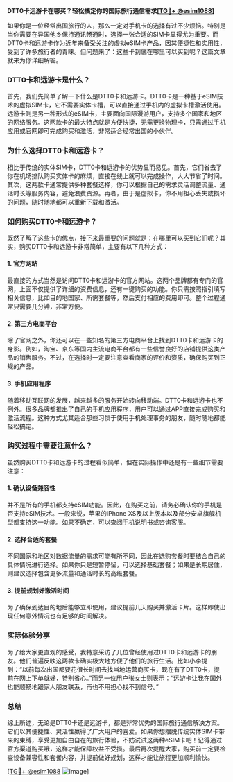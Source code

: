 **DTT0卡远游卡在哪买？轻松搞定你的国际旅行通信需求[[TG💪+ @esim1088](https://t.me/s/esim1088)]**

如果你是一位经常出国旅行的人，那么一定对手机卡的选择有过不少烦恼。特别是当你需要在异国他乡保持通讯畅通时，选择一张合适的SIM卡显得尤为重要。而DTT0卡和远游卡作为近年来备受关注的虚拟eSIM卡产品，因其便捷性和实用性，受到了许多旅行者的青睐。但问题来了：这些卡到底在哪里可以买到呢？这篇文章就来为你详细解答。

### DTT0卡和远游卡是什么？

首先，我们先简单了解一下什么是DTT0卡和远游卡。DTT0卡是一种基于eSIM技术的虚拟SIM卡，它不需要实体卡槽，可以直接通过手机内的虚拟卡槽激活使用。远游卡则是另一种形式的eSIM卡，主要面向国际漫游用户，支持多个国家和地区的网络服务。这两款卡的最大特点就是方便快捷，无需更换物理卡，只需通过手机应用或官网即可完成购买和激活，非常适合经常出国的小伙伴。

### 为什么选择DTT0卡和远游卡？

相比于传统的实体SIM卡，DTT0卡和远游卡的优势显而易见。首先，它们省去了你在机场排队购买实体卡的麻烦，直接在线上就可以完成操作，大大节省了时间。其次，这两款卡通常提供多种套餐选择，你可以根据自己的需求灵活调整流量、通话时长等服务内容，避免浪费资源。再者，由于是虚拟卡，你不用担心丢失或损坏的问题，随时随地都可以重新下载和激活。

### 如何购买DTT0卡和远游卡？

既然了解了这些卡的优点，接下来最重要的问题就是：在哪里可以买到它们呢？其实，购买DTT0卡和远游卡非常简单，主要有以下几种方式：

#### 1. 官方网站

最直接的方式当然是访问DTT0卡和远游卡的官方网站。这两个品牌都有专门的官网，上面不仅提供了详细的资费信息，还有一键购买的功能。你只需按照指引填写相关信息，比如目的地国家、所需套餐等，然后支付相应的费用即可。整个过程通常只需要几分钟，非常方便。

#### 2. 第三方电商平台

除了官网之外，你还可以在一些知名的第三方电商平台上找到DTT0卡和远游卡的身影。例如，淘宝、京东等国内主流电商平台都有一些信誉良好的店铺提供这类产品的销售服务。不过，在选择时一定要注意查看商家的评价和资质，确保购买到正规的产品。

#### 3. 手机应用程序

随着移动互联网的发展，越来越多的服务开始转向移动端。DTT0卡和远游卡也不例外。很多品牌都推出了自己的手机应用程序，用户可以通过APP直接完成购买和激活流程。这种方式尤其适合那些习惯于使用手机处理事务的朋友，随时随地都能轻松搞定。

### 购买过程中需要注意什么？

虽然购买DTT0卡和远游卡的过程看似简单，但在实际操作中还是有一些细节需要注意：

#### 1. 确认设备兼容性

并不是所有的手机都支持eSIM功能。因此，在购买之前，请务必确认你的手机是否支持eSIM技术。一般来说，苹果的iPhone XS及以上版本以及部分安卓旗舰机型都支持这一功能。如果不确定，可以查阅手机说明书或咨询客服。

#### 2. 选择合适的套餐

不同国家和地区对数据流量的需求可能有所不同，因此在选购套餐时要结合自己的具体情况进行选择。如果你只是短暂停留，可以选择基础套餐；如果是长期居住，则建议选择包含更多流量和通话时长的高级套餐。

#### 3. 提前规划好激活时间

为了确保到达目的地后能够立即使用，建议提前几天购买并激活卡片。这样即使出现任何意外情况也有足够的时间解决。

### 实际体验分享

为了给大家更直观的感受，我特意采访了几位曾经使用过DTT0卡和远游卡的朋友。他们普遍反映这两款卡确实极大地方便了他们的旅行生活。比如小李提到：“以前每次出国都要花很长时间去找当地运营商买卡，现在有了DTT0卡，提前在网上下单就好，特别省心。”而另一位用户张女士则表示：“远游卡让我在国外也能顺畅地跟家人朋友联系，再也不用担心找不到信号。”

### 总结

综上所述，无论是DTT0卡还是远游卡，都是非常优秀的国际旅行通信解决方案。它们以其便捷性、灵活性赢得了广大用户的喜爱。如果你想摆脱传统实体SIM卡带来的束缚，享受更加自由自在的旅行体验，不妨试试这两种eSIM卡吧！记得通过官方渠道购买哦，这样才能保障权益不受损。最后再次提醒大家，购买前一定要检查设备兼容性和套餐内容，并提前做好规划，这样才能让旅程更加顺利愉快。

[[TG💪+ @esim1088](https://t.me/s/esim1088) ![Image](https://i.postimg.cc/4NQfJmqS/Snipaste-2025-05-13-00-14-12.png)]